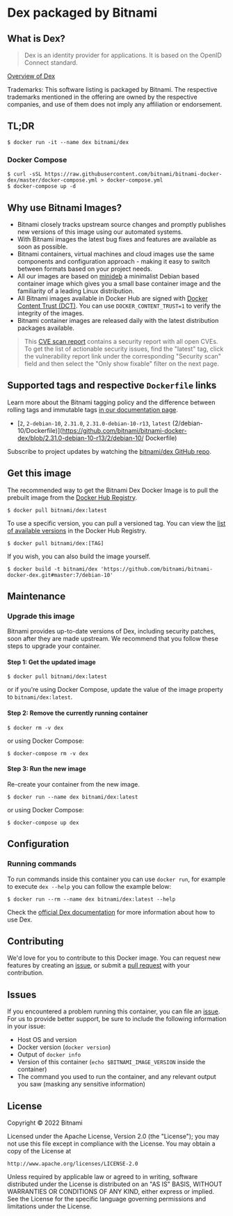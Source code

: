 # Dex packaged by Bitnami

## What is Dex?

> Dex is an identity provider for applications. It is based on the OpenID Connect standard.

[Overview of Dex](https://dexidp.io/)

Trademarks: This software listing is packaged by Bitnami. The respective trademarks mentioned in the offering are owned by the respective companies, and use of them does not imply any affiliation or endorsement.

## TL;DR

```console
$ docker run -it --name dex bitnami/dex
```

### Docker Compose

```console
$ curl -sSL https://raw.githubusercontent.com/bitnami/bitnami-docker-dex/master/docker-compose.yml > docker-compose.yml
$ docker-compose up -d
```

## Why use Bitnami Images?

* Bitnami closely tracks upstream source changes and promptly publishes new versions of this image using our automated systems.
* With Bitnami images the latest bug fixes and features are available as soon as possible.
* Bitnami containers, virtual machines and cloud images use the same components and configuration approach - making it easy to switch between formats based on your project needs.
* All our images are based on [minideb](https://github.com/bitnami/minideb) a minimalist Debian based container image which gives you a small base container image and the familiarity of a leading Linux distribution.
* All Bitnami images available in Docker Hub are signed with [Docker Content Trust (DCT)](https://docs.docker.com/engine/security/trust/content_trust/). You can use `DOCKER_CONTENT_TRUST=1` to verify the integrity of the images.
* Bitnami container images are released daily with the latest distribution packages available.


> This [CVE scan report](https://quay.io/repository/bitnami/dex?tab=tags) contains a security report with all open CVEs. To get the list of actionable security issues, find the "latest" tag, click the vulnerability report link under the corresponding "Security scan" field and then select the "Only show fixable" filter on the next page.

## Supported tags and respective `Dockerfile` links

Learn more about the Bitnami tagging policy and the difference between rolling tags and immutable tags [in our documentation page](https://docs.bitnami.com/tutorials/understand-rolling-tags-containers/).


* [`2`, `2-debian-10`, `2.31.0`, `2.31.0-debian-10-r13`, `latest` (2/debian-10/Dockerfile)](https://github.com/bitnami/bitnami-docker-dex/blob/2.31.0-debian-10-r13/2/debian-10/      Dockerfile)

Subscribe to project updates by watching the [bitnami/dex GitHub repo](https://github.com/bitnami/bitnami-docker-dex).

## Get this image

The recommended way to get the Bitnami Dex Docker Image is to pull the prebuilt image from the [Docker Hub Registry](https://hub.docker.com/r/bitnami/dex).

```console
$ docker pull bitnami/dex:latest
```

To use a specific version, you can pull a versioned tag. You can view the [list of available versions](https://hub.docker.com/r/bitnami/dex/tags/) in the Docker Hub Registry.

```console
$ docker pull bitnami/dex:[TAG]
```

If you wish, you can also build the image yourself.

```console
$ docker build -t bitnami/dex 'https://github.com/bitnami/bitnami-docker-dex.git#master:7/debian-10'
```

## Maintenance

### Upgrade this image

Bitnami provides up-to-date versions of Dex, including security patches, soon after they are made upstream. We recommend that you follow these steps to upgrade your container.

#### Step 1: Get the updated image

```console
$ docker pull bitnami/dex:latest
```

or if you're using Docker Compose, update the value of the image property to `bitnami/dex:latest`.

#### Step 2: Remove the currently running container

```console
$ docker rm -v dex
```

or using Docker Compose:

```console
$ docker-compose rm -v dex
```

#### Step 3: Run the new image

Re-create your container from the new image.

```console
$ docker run --name dex bitnami/dex:latest
```

or using Docker Compose:

```console
$ docker-compose up dex
```

## Configuration

### Running commands

To run commands inside this container you can use `docker run`, for example to execute `dex --help` you can follow the example below:

```console
$ docker run --rm --name dex bitnami/dex:latest --help
```

Check the [official Dex documentation](https://dexidp.io/docs/) for more information about how to use Dex.

## Contributing

We'd love for you to contribute to this Docker image. You can request new features by creating an [issue](https://github.com/bitnami/bitnami-docker-dex/issues), or submit a [pull request](https://github.com/bitnami/bitnami-docker-dex/pulls) with your contribution.

## Issues

If you encountered a problem running this container, you can file an [issue](https://github.com/bitnami/bitnami-docker-dex/issues/new). For us to provide better support, be sure to include the following information in your issue:

- Host OS and version
- Docker version (`docker version`)
- Output of `docker info`
- Version of this container (`echo $BITNAMI_IMAGE_VERSION` inside the container)
- The command you used to run the container, and any relevant output you saw (masking any sensitive
information)

## License

Copyright &copy; 2022 Bitnami

Licensed under the Apache License, Version 2.0 (the "License");
you may not use this file except in compliance with the License.
You may obtain a copy of the License at

    http://www.apache.org/licenses/LICENSE-2.0

Unless required by applicable law or agreed to in writing, software
distributed under the License is distributed on an "AS IS" BASIS,
WITHOUT WARRANTIES OR CONDITIONS OF ANY KIND, either express or implied.
See the License for the specific language governing permissions and
limitations under the License.
